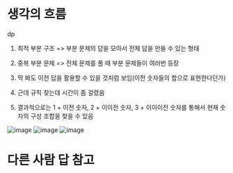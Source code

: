 # 생각의 흐름
dp
1. 최적 부분 구조 => 부분 문제의 답을 모아서 전체 답을 만들 수 있는 형태
2. 중복 부분 문제 => 전체 문제를 풀 때 부분 문제들이 여러번 등장

1. 딱 봐도 이전 답을 활용할 수 있을 것처럼 보임(이전 숫자들의 합으로 표현한다던가)
2. 근데 규칙 찾는데 시간이 좀 걸렸음
3. 결과적으로는 1 + 이전 숫자, 2 + 이이전 숫자, 3 + 이이이전 숫자를 통해서 현재 숫자의 구성 조합을 찾을 수 있음

![image](https://github.com/user-attachments/assets/4482f669-ebd1-406f-8d79-f8c462a77ea2)
![image](https://github.com/user-attachments/assets/615bf74d-1e1a-40be-abc8-de49c222da52)
![image](https://github.com/user-attachments/assets/e0de10c7-293b-4979-981f-1124ad7b2be7)


# 다른 사람 답 참고
